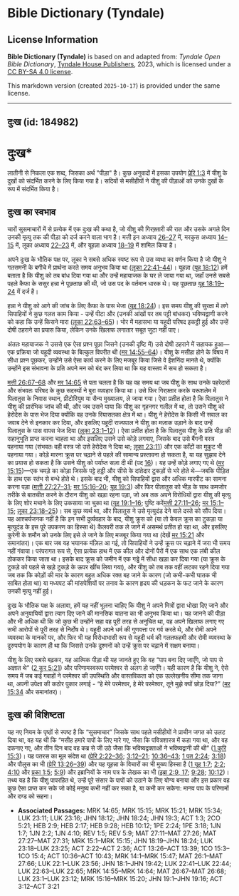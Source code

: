 # Bible Dictionary (Tyndale)

## License Information

**Bible Dictionary (Tyndale)** is based on and adapted from: _Tyndale Open Bible Dictionary_, [Tyndale House Publishers](https://tyndaleopenresources.com/), 2023, which is licensed under a [CC BY-SA 4.0 license](https://creativecommons.org/licenses/by-sa/4.0/legalcode.en).

This markdown version (created `2025-10-17`) is provided under the same license.



--------------------------------

## दुःख (id: 184982)

दुःख\*
======

लातीनी से निकला एक शब्द, जिसका अर्थ "पीड़ा" है। कुछ अनुवादों में इसका उपयोग [प्रेरि 1:3](https://ref.ly/Acts1:3) में यीशु के दुखों को संदर्भित करने के लिए किया गया है। सदियों से मसीहीयों ने यीशु की पीड़ाओं को उनके दुखों के रूप में संदर्भित किया है।

दुःख का स्वभाव
--------------

चारों सुसमाचारों में से प्रत्येक में एक दुःख की कथा है, जो यीशु की गिरफ़्तारी की रात और उसके अगले दिन उनकी मृत्यु तक की पीड़ा को दर्ज करने वाला भाग है। मत्ती इन अध्याय [26–27](https://ref.ly/Matt26:1-Matt27:66) में, मरकुस अध्याय [14–15](https://ref.ly/Mark14:1-Mark15:47) में, लूका अध्याय [22–23](https://ref.ly/Luke22:1-Luke23:56) में, और यूहन्ना अध्याय [18–19](https://ref.ly/John18:1-John19:42) में शामिल किया है।

अपने दुःख के भौतिक पक्ष पर, लूका ने सबसे अधिक स्पष्ट रूप से उस व्यथा का वर्णन किया है जो यीशु ने गतसमनी के बगीचे में प्रार्थना करते समय अनुभव किया था ([लूका 22:41–44](https://ref.ly/Luke22:41-Luke22:44))। यूहन्ना ([यूह 18:12](https://ref.ly/John18:12)) हमें बताता है कि यीशु को तब बांध दिया गया था और उन्हें महायाजक के घर ले जाया गया था, जहाँ उनसे सबसे पहले कैफा के ससुर हन्ना ने पूछताछ की थी, जो उस पद के वर्तमान धारक थे। यह पूछताछ [यूह 18:19–24](https://ref.ly/John18:19-John18:24) में दर्ज है।

हन्ना ने यीशु को आगे की जांच के लिए कैफा के पास भेजा ([यूह 18:24](https://ref.ly/John18:24))। इस समय यीशु की सुरक्षा में लगे सिपाहियों ने कुछ गलत काम किया \- उन्हें पीटा और (उनकी आंखों पर तब पट्टी बांधकर) भविष्यद्वाणी करने को कहा कि उन्हें किसने मारा ([लूका 22:63–65](https://ref.ly/Luke22:63-Luke22:65))। भोर में महासभा या यहूदी परिषद इकट्ठी हुई और उन्हें दोषी ठहराने का प्रयास किया, लेकिन उनके खिलाफ लगातार सबूत जुटा नहीं पाए।

अंततः महायाजक ने उससे एक ऐसा प्रश्न पूछा जिसने (उनकी दृष्टि में) उसे दोषी ठहराने में सहायक हुआ—एक प्रक्रिया जो यहूदी व्यवस्था के बिल्कुल विपरीत थी ([मर 14:55–64](https://ref.ly/Mark14:55-Mark14:64))। यीशु के मसीहा होने के विषय में सीधा प्रश्न पूछकर, उन्होंने उसे ऐसा कार्य करने के लिए मजबूर किया जिसे वे ईशनिंदा मानते थे, क्योंकि उन्होंने इस संभावना के प्रति अपने मन को बंद कर लिया था कि यह वास्तव में सच हो सकता है।

[मत्ती 26:67–68](https://ref.ly/Matt26:67-Matt26:68) और [मर 14:65](https://ref.ly/Mark14:65) से पता चलता है कि यह वह समय था जब यीशु के साथ उनके पहरेदारों और संभवतः परिषद के कुछ सदस्यों ने बुरा व्यवहार किया था। उसे फिर गिरफ़्तार करके यरूशलेम में पिलातुस के निवास स्थान, प्रीटोरियुम या सैन्य मुख्यालय, ले जाया गया। ऐसा प्रतीत होता है कि पिलातुस ने यीशु की प्रारंभिक जांच की थी, और जब उसने पाया कि यीशु का गृहनगर गलील में था, तो उसने यीशु को हेरोदेस के पास भेज दिया क्योंकि वह उनके रियासतका क्षेत्र में था। यीशु ने हेरोदेस के किसी भी सवाल का जवाब देने से इनकार कर दिया, और इसलिए यहूदी राज्यपाल ने यीशु का मज़ाक उड़ाने के बाद उन्हें पिलातुस के पास वापस भेज दिया ([लूका 23:1–12](https://ref.ly/Luke23:1-Luke23:12))। ऐसा प्रतीत होता है कि पिलातुस यीशु के प्रति भीड़ की सहानुभूति प्राप्त करना चाहता था और इसलिए उसने उसे कोड़े लगवाए, जिसके बाद उसे बैंगनी वस्त्र पहनाया गया (संभवतः वही वस्त्र जो उसे हेरोदेस ने दिया था; [लूका 23:11](https://ref.ly/Luke23:11)) और एक काँटों का मुकुट भी पहनाया गया। कोड़े मारना क्रूस पर चढ़ाने से पहले की सामान्य प्रस्तावना हो सकता है, या यह सुझाव देने का प्रयास हो सकता है कि उसने यीशु को पर्याप्त सज़ा दी थी (पद [16](https://ref.ly/Luke23:16))। यह उन्हें कोड़े लगाए गए थे ([मर](https://ref.ly/Mark15:16-Mark15:20) [15:15](https://ref.ly/Mark15:15))—एक चमड़े का कोड़ा जिसके पट्टे हड्डी और सीसे के दांतेदार टुकड़ों से भरे होते थे—जबकि पीड़ित के हाथ एक स्तंभ से बन्धे होते थे। इसके बाद भी, यीशु को सिपाहियों द्वारा और अधिक मारपीट का सामना करना पड़ा ([मत्ती 27:27–31](https://ref.ly/Matt27:27-Matt27:31); [मर 15:16–20](https://ref.ly/Mark15:16-Mark15:20); [यूह 19:3](https://ref.ly/John19:3)) और फिर पीलातुस को भीड़ के साथ कमजोर तरीके से बातचीत करने के दौरान यीशु को खड़ा रहना पड़ा, जो अब तक अपने विरोधियों द्वारा यीशु की मृत्यु के लिए शोर मचाने के लिए उकसाया जा चुका था ([यूह 19:1–16](https://ref.ly/John19:1-John19:16); पुष्टि करें[मत्ती 27:11–26](https://ref.ly/Matt27:11-Matt27:26); [मर 15:1–15](https://ref.ly/Mark15:1-Mark15:15); [लूका 23:18–25](https://ref.ly/Luke23:18-Luke23:25))। सब कुछ व्यर्थ था, और पिलातुस ने उसे मृत्युदंड देने वाले दस्ते को सौंप दिया। यह आश्चर्यजनक नहीं है कि इन सभी दुर्व्यवहार के बाद, यीशु क्रूस को (या तो केवल क्रूस का टुकड़ा या मृत्युदंड के इस पूरे उपकरण का हिस्सा थे) कैलवरी तक ले जाने में असमर्थ प्रतीत हो रहा था, और इसलिए कुरेनी के शमौन को उनके लिए इसे ले जाने के लिए मजबूर किया गया था (देखें [मर 15:21](https://ref.ly/Mark15:21) और समानांतर)। एक बार जब यह भयानक मंज़िल आ गई, तो सिपाहियों ने उन्हें क्रूस पर चढ़ाने में जरा भी समय नहीं गंवाया। परंपरागत रूप से, ऐसा प्रत्येक हाथ में एक कील और दोनों पैरों में एक साथ एक लंबी कील ठोककर किया जाता था। इसके बाद क्रूस को जमीन में एक गड्ढे में सीधा खड़ा कर दिया गया (या क्रूस के टुकड़े को पहले से खड़े टुकड़े के ऊपर खींच लिया गया), और यीशु को तब तक वहीं लटका रहने दिया गया जब तक कि कोड़ों की मार के कारण बहुत अधिक रक्त बह जाने के कारण (जो कभी\-कभी घातक भी साबित होता था) या मध्यपट की मांसपेशियों पर तनाव के कारण हृदय की धड़कन के फट जाने के कारण उनकी मृत्यु नहीं हुई।

दुःख के भौतिक पक्ष के अलावा, हमें यह नहीं भूलना चाहिए कि यीशु ने अपने मित्रों द्वारा धोखा दिए जाने और अपने अनुयायियों द्वारा त्याग दिए जाने की मानसिक यातना का भी अनुभव किया था। यह जानने की पीड़ा और भी अधिक थी कि जो कुछ भी उन्होंने सहा वह पूरी तरह से अनुचित था, वह अपने खिलाफ लगाए गए सभी आरोपों से पूरी तरह से निर्दोष थे। यहूदी अपने धर्म की गुणवत्ता पर गर्व करते थे, और रोमी अपने व्यवस्था के मानकों पर, और फिर भी यह विरोधाभासी रूप से यहूदी धर्म की गलतफहमी और रोमी व्यवस्था के दुरुपयोग के कारण ही था कि जिससे उनके दुश्मनों को उन्हें क्रूस पर चढ़ाने में सक्षम बनाया।

यीशु के लिए सबसे बढ़कर, यह आत्मिक पीड़ा थी यह जानते हुए कि वह “पाप बना दिए जाएँगे, जो पाप से अज्ञात थे” ([2 कुर 5:21](https://ref.ly/2Cor5:21)) और परिणामस्वरूप परमेश्वर से अलग हो जाएँगे। यही कारण है कि यीशु ने, ऐसे समय में जब कई गवाहों ने परमेश्वर की उपस्थिति और वास्तविकता को एक उल्लेखनीय सीमा तक जाना था, अपनी उपेक्षा की कठोर पुकार लगाई \- “हे मेरे परमेश्वर, हे मेरे परमेश्वर, तूने मुझे क्यों छोड़ दिया?” ([मर 15:34](https://ref.ly/Mark15:34) और समानांतर)।

दुःख की विशिष्टता
-----------------

यह नए नियम के पृष्ठों से स्पष्ट है कि “सुसमाचार” जिसके साथ पहले मसीहीयों ने प्राचीन जगत को उलट दिया था, वह यह थी कि “मसीह हमारे पापों के लिए मारे गए, जैसा कि पवित्रशास्त्र में कहा गया था, और वह दफनाए गए, और तीन दिन बाद वह कब्र से जी उठे जैसा कि भविष्यद्वक्ताओं ने भविष्यद्वानी की थी” ([1 कुरि 15:3](https://ref.ly/1Cor15:3))। यह पतरस का मूल संदेश था ([प्रेरि 2:22–36](https://ref.ly/Acts2:22-Acts2:36); [3:12–21](https://ref.ly/Acts3:12-Acts3:21); [10:36–43](https://ref.ly/Acts10:36-Acts10:43); [1 पत 2:24](https://ref.ly/1Pet2:24); [3:18](https://ref.ly/1Pet3:18)) और पौलुस का भी ([प्रेरि 13:26–39](https://ref.ly/Acts13:26-Acts13:39)) और यह यूहन्ना के विचारों का भी मुख्य हिस्सा है ([1 यूह 1:7](https://ref.ly/1John1:7); [2:2](https://ref.ly/1John2:2); [4:10](https://ref.ly/1John4:10) और [प्रका 1:5](https://ref.ly/Rev1:5); [5:9](https://ref.ly/Rev5:9)) और इब्रानियों के नाम पत्र के लेखक का भी ([इब्रा 2:9, 17](https://ref.ly/Heb2:9,Heb2:17); [9:28](https://ref.ly/Heb9:28); [10:12](https://ref.ly/Heb10:12))। तथ्य यह है कि यीशु पापरहित थे, उन्हें पूरे संसार के पापों को उठाने के लिए योग्य बनाया और इस प्रकार वह कुछ ऐसा प्राप्त कर सके जो कोई मनुष्य कभी नहीं कर सका है, या कभी कर सकेगा: मानव पाप के परिणामों और दण्ड को सहना।

* **Associated Passages:** MRK 14:65; MRK 15:15; MRK 15:21; MRK 15:34; LUK 23:11; LUK 23:16; JHN 18:12; JHN 18:24; JHN 19:3; ACT 1:3; 2CO 5:21; HEB 2:9; HEB 2:17; HEB 9:28; HEB 10:12; 1PE 2:24; 1PE 3:18; 1JN 1:7; 1JN 2:2; 1JN 4:10; REV 1:5; REV 5:9; MAT 27:11–MAT 27:26; MAT 27:27–MAT 27:31; MRK 15:1–MRK 15:15; JHN 18:19–JHN 18:24; LUK 23:18–LUK 23:25; ACT 2:22–ACT 2:36; ACT 13:26–ACT 13:39; 1CO 15:3–1CO 15:4; ACT 10:36–ACT 10:43; MRK 14:1–MRK 15:47; MAT 26:1–MAT 27:66; LUK 22:1–LUK 23:56; JHN 18:1–JHN 19:42; LUK 22:41–LUK 22:44; LUK 22:63–LUK 22:65; MRK 14:55–MRK 14:64; MAT 26:67–MAT 26:68; LUK 23:1–LUK 23:12; MRK 15:16–MRK 15:20; JHN 19:1–JHN 19:16; ACT 3:12–ACT 3:21

